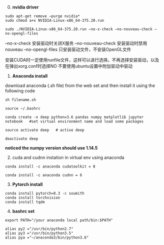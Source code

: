 0. **nvidia driver**
```
sudo apt-get remove –purge nvidia*
sudo chmod a+x NVIDIA-Linux-x86_64-375.20.run

sudo ./NVIDIA-Linux-x86_64-375.20.run –no-x-check –no-nouveau-check –no-opengl-files
```
–no-x-check 安装驱动时关闭X服务
–no-nouveau-check 安装驱动时禁用nouveau
–no-opengl-files 只安装驱动文件，不安装OpenGL文件

安装CUDA时一定使用runfile文件，这样可以进行选择。不再选择安装驱动，以及在弹出xorg.conf时选择NO
不要使用ubuntu设置中附加驱动中驱动

1. **Anaconda install**

download anaconda (.sh file) from the web set and then install it using the following code
```
sh filename.sh

source ~/.bashrc

conda create -n deep python=3.6 pandas numpy matplotlib jupyter notebook   #set virtual environment name and load some packages
```
```
source activate deep   # active deep 

deactivate deep

```
**noticed the numpy version should use 1.14.5**


2. cuda and cudnn instation in virtual env using anaconda

```
conda install -c anaconda cudatoolkit = 8

conda install -c anaconda cudnn = 6
```



3. **Pytorch install**
```
conda install pytorch=0.3 -c soumith
conda install torchvision
conda install tqdm
```
4. **bashrc set**
```
export PATH="/your anaconda local path/bin:$PATH"

alias py2 ="/usr/bin/python2.7"
alias py3 ="/usr/bin/python3.5"
alias pya ="~/anaconda3/bin/python3.6"
```
